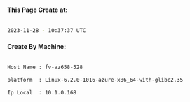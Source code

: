 
   
#### This Page Create at:

```bash

2023-11-28 - 10:37:37 UTC

```

#### Create By Machine:

```bash

Host Name : fv-az658-528

platform  : Linux-6.2.0-1016-azure-x86_64-with-glibc2.35

Ip Local  : 10.1.0.168

```

